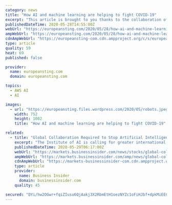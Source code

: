 ```yaml
---
category: news
title: "How AI and machine learning are helping to fight COVID-19"
excerpt: "This article is brought to you thanks to the collaboration of The European Sting with the World Economic Forum. Author: Emma Charlton, Senior Writer, Formative Content Organizations have been"
publishedDateTime: 2020-05-28T14:55:00Z
webUrl: "https://europeansting.com/2020/05/28/how-ai-and-machine-learning-are-helping-to-fight-covid-19/"
ampWebUrl: "https://europeansting.com/2020/05/28/how-ai-and-machine-learning-are-helping-to-fight-covid-19/amp/"
cdnAmpWebUrl: "https://europeansting-com.cdn.ampproject.org/c/s/europeansting.com/2020/05/28/how-ai-and-machine-learning-are-helping-to-fight-covid-19/amp/"
type: article
quality: 59
heat: 69
published: false

provider:
  name: europeansting.com
  domain: europeansting.com

topics:
  - AWS AI
  - AI

images:
  - url: "https://europeansting.files.wordpress.com/2020/05/robots.jpeg"
    width: 752
    height: 1002
    title: "How AI and machine learning are helping to fight COVID-19"

related:
  - title: "Global Collaboration Required to Stop Artificial Intelligence Friction Between Countries, Regarding COVID-19 Tracing Apps, Warns the Institute of AI"
    excerpt: "The Institute of AI is calling for greater international cooperation regarding the regulation of COVID-19 tracing mobile applications and their potential continued use in countries after the pandemic is under control."
    publishedDateTime: 2020-05-29T06:17:00Z
    webUrl: "https://markets.businessinsider.com/news/stocks/global-collaboration-required-to-stop-artificial-intelligence-friction-between-countries-regarding-covid-19-tracing-apps-warns-the-institute-of-ai-1029261898"
    ampWebUrl: "https://markets.businessinsider.com/amp/news/global-collaboration-required-to-stop-artificial-intelligence-friction-between-countries-regarding-covid-19-tracing-apps-warns-the-institute-of-ai-1029261898"
    cdnAmpWebUrl: "https://markets-businessinsider-com.cdn.ampproject.org/c/s/markets.businessinsider.com/amp/news/global-collaboration-required-to-stop-artificial-intelligence-friction-between-countries-regarding-covid-19-tracing-apps-warns-the-institute-of-ai-1029261898"
    type: article
    provider:
      name: Business Insider
      domain: businessinsider.com
    quality: 45

secured: "DYi/hw2OGwr+fqiZIusu6QjAakj3X2RbmEtH1oezNYZc1oFiHJbf+dpkMiEEC+xiuwjXmunUE5nAvZgAWOygjs/h89e9R9RrDtTYW5qQCUg606S7JazfnE+zSTyowLAz1+BpeZtKym2e6inAlWnFrQQnqztV9lMveboVkpcFUzLCqSn9RHwNKPmlN4jKZEpl1PJchT4D1wphiZ/fx39vrkVpBSjnk+UxG61pWbTNHN9CVLD4GG4dGBF82XitA2xy4hLtmi5jFAQ/z5/uUswwTT9JXB3mFeZVuwmL3Peg5r6scI5fxxM+3JwSzV9c0gEVH0jN7PxjMf3D9uYPNFs3Y0/efydc3a9DH+P1vBTfJMc4MpxLfvTHbo4ePsJLRt4wZwLIMu0ja39iDp2wkcyCnGrBDTuFDgvWRZMAIKPEMNVJIX1jfp5Vwze4RgBmCW85kbmGK4WODwy6U4DRUNQLBvzvBYNsenPpGYvsfBsN/+o=;CoFKQVR7D4hGrcDV+ocsNg=="
---
```


